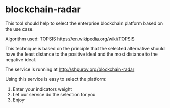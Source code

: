 # blockchain-radar

This tool should help to select the enterprise blockchain platform based on the use case.

Algorithm used: TOPSIS https://en.wikipedia.org/wiki/TOPSIS

This technique is based on the principle that the selected alternative should have the least distance to the positive ideal and the most distance to the negative ideal.

The service is running at http://shpurov.org/blockchain-radar

Using this service is easy to select the platform:

1. Enter your indicators weight
2. Let our service do the selection for you
3. Enjoy
